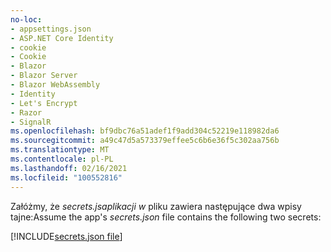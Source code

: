 ```yaml
---
no-loc:
- appsettings.json
- ASP.NET Core Identity
- cookie
- Cookie
- Blazor
- Blazor Server
- Blazor WebAssembly
- Identity
- Let's Encrypt
- Razor
- SignalR
ms.openlocfilehash: bf9dbc76a51adef1f9add304c52219e118982da6
ms.sourcegitcommit: a49c47d5a573379effee5c6b6e36f5c302aa756b
ms.translationtype: MT
ms.contentlocale: pl-PL
ms.lasthandoff: 02/16/2021
ms.locfileid: "100552816"
---
```

<span data-ttu-id="5a816-101">Załóżmy, że *secrets.jsaplikacji w* pliku zawiera następujące dwa wpisy tajne:</span><span class="sxs-lookup"><span data-stu-id="5a816-101">Assume the app's *secrets.json* file contains the following two secrets:</span></span>

[!INCLUDE[secrets.json file](secrets-json-file.md)]

